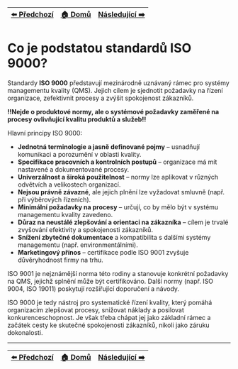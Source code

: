<div align="center">

| [⬅️ Předchozí](otazka_33.md) | [🏠 Domů](../../README.md) | [Následující ➡️](otazka_35.md) |
|:-------------------------:|:---------------------------:|:-----------------------------:|

</div>

# Co je podstatou standardů ISO 9000?

Standardy **ISO 9000** představují mezinárodně uznávaný rámec pro systémy managementu kvality (QMS). Jejich cílem je sjednotit požadavky na řízení organizace, zefektivnit procesy a zvýšit spokojenost zákazníků. 

**!!Nejde o produktové normy, ale o systémové požadavky zaměřené na procesy ovlivňující kvalitu produktů a služeb!!**

Hlavní principy ISO 9000:
- **Jednotná terminologie a jasně definované pojmy** – usnadňují komunikaci a porozumění v oblasti kvality.
- **Specifikace pracovních a kontrolních postupů** – organizace má mít nastavené a dokumentované procesy.
- **Univerzálnost a široká použitelnost** – normy lze aplikovat v různých odvětvích a velikostech organizací.
- **Nejsou právně závazné**, ale jejich plnění lze vyžadovat smluvně (např. při výběrových řízeních).
- **Minimální požadavky na procesy** – určují, co by mělo být v systému managementu kvality zavedeno.
- **Důraz na neustálé zlepšování a orientaci na zákazníka** – cílem je trvalé zvyšování efektivity a spokojenosti zákazníků.
- **Snížení zbytečné dokumentace** a kompatibilita s dalšími systémy managementu (např. environmentálními).
- **Marketingový přínos** – certifikace podle ISO 9001 zvyšuje důvěryhodnost firmy na trhu.

ISO 9001 je nejznámější norma této rodiny a stanovuje konkrétní požadavky na QMS, jejichž splnění může být certifikováno. Další normy (např. ISO 9004, ISO 19011) poskytují rozšiřující doporučení a návody.

ISO 9000 je tedy nástroj pro systematické řízení kvality, který pomáhá organizacím zlepšovat procesy, snižovat náklady a posilovat konkurenceschopnost. Je však třeba chápat jej jako základní rámec a začátek cesty ke skutečné spokojenosti zákazníků, nikoli jako záruku dokonalosti.

---

<div align="center">

| [⬅️ Předchozí](otazka_33.md) | [🏠 Domů](../../README.md) | [Následující ➡️](otazka_35.md) |
|:-------------------------:|:---------------------------:|:-----------------------------:|

</div>